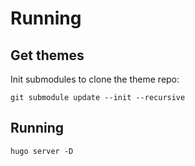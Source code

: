 # Running

## Get themes

Init submodules to clone the theme repo:

```
git submodule update --init --recursive
```

## Running

```
hugo server -D
```


